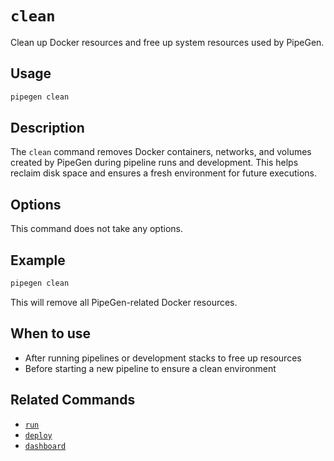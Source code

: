 
# `clean`

Clean up Docker resources and free up system resources used by PipeGen.

## Usage

```bash
pipegen clean
```

## Description

The `clean` command removes Docker containers, networks, and volumes created by PipeGen during pipeline runs and development. This helps reclaim disk space and ensures a fresh environment for future executions.

## Options

This command does not take any options.

## Example

```bash
pipegen clean
```

This will remove all PipeGen-related Docker resources.

## When to use
- After running pipelines or development stacks to free up resources
- Before starting a new pipeline to ensure a clean environment

## Related Commands
- [`run`](./run)
- [`deploy`](./deploy)
- [`dashboard`](./dashboard)

